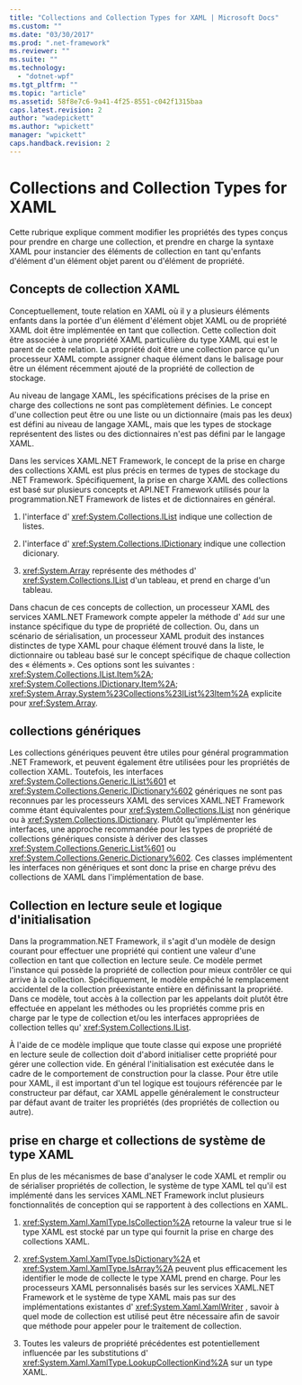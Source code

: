```yaml
---
title: "Collections and Collection Types for XAML | Microsoft Docs"
ms.custom: ""
ms.date: "03/30/2017"
ms.prod: ".net-framework"
ms.reviewer: ""
ms.suite: ""
ms.technology: 
  - "dotnet-wpf"
ms.tgt_pltfrm: ""
ms.topic: "article"
ms.assetid: 58f8e7c6-9a41-4f25-8551-c042f1315baa
caps.latest.revision: 2
author: "wadepickett"
ms.author: "wpickett"
manager: "wpickett"
caps.handback.revision: 2
---
```

# Collections and Collection Types for XAML
Cette rubrique explique comment modifier les propriétés des types conçus pour prendre en charge une collection, et prendre en charge la syntaxe XAML pour instancier des éléments de collection en tant qu'enfants d'élément d'un élément objet parent ou d'élément de propriété.  
  
## Concepts de collection XAML  
 Conceptuellement, toute relation en XAML où il y a plusieurs éléments enfants dans la portée d'un élément d'élément objet XAML ou de propriété XAML doit être implémentée en tant que collection.  Cette collection doit être associée à une propriété XAML particulière du type XAML qui est le parent de cette relation.  La propriété doit être une collection parce qu'un processeur XAML compte assigner chaque élément dans le balisage pour être un élément récemment ajouté de la propriété de collection de stockage.  
  
 Au niveau de langage XAML, les spécifications précises de la prise en charge des collections ne sont pas complètement définies.  Le concept d'une collection peut être ou une liste ou un dictionnaire \(mais pas les deux\) est défini au niveau de langage XAML, mais que les types de stockage représentent des listes ou des dictionnaires n'est pas défini par le langage XAML.  
  
 Dans les services XAML.NET Framework, le concept de la prise en charge des collections XAML est plus précis en termes de types de stockage du .NET Framework.  Spécifiquement, la prise en charge XAML des collections est basé sur plusieurs concepts et API.NET Framework utilisés pour la programmation.NET Framework de listes et de dictionnaires en général.  
  
1.  l'interface d' <xref:System.Collections.IList> indique une collection de listes.  
  
2.  l'interface d' <xref:System.Collections.IDictionary> indique une collection dicionary.  
  
3.  <xref:System.Array> représente des méthodes d' <xref:System.Collections.IList> d'un tableau, et prend en charge d'un tableau.  
  
 Dans chacun de ces concepts de collection, un processeur XAML des services XAML.NET Framework compte appeler la méthode d' `Add` sur une instance spécifique du type de propriété de collection.  Ou, dans un scénario de sérialisation, un processeur XAML produit des instances distinctes de type XAML pour chaque élément trouvé dans la liste, le dictionnaire ou tableau basé sur le concept spécifique de chaque collection des « éléments ».  Ces options sont les suivantes : <xref:System.Collections.IList.Item%2A>; <xref:System.Collections.IDictionary.Item%2A>; <xref:System.Array.System%23Collections%23IList%23Item%2A> explicite pour <xref:System.Array>.  
  
## collections génériques  
 Les collections génériques peuvent être utiles pour général programmation .NET Framework, et peuvent également être utilisées pour les propriétés de collection XAML.  Toutefois, les interfaces <xref:System.Collections.Generic.IList%601> et <xref:System.Collections.Generic.IDictionary%602> génériques ne sont pas reconnues par les processeurs XAML des services XAML.NET Framework comme étant équivalentes pour <xref:System.Collections.IList> non générique ou à <xref:System.Collections.IDictionary>.  Plutôt qu'implémenter les interfaces, une approche recommandée pour les types de propriété de collections génériques consiste à dériver des classes <xref:System.Collections.Generic.List%601> ou <xref:System.Collections.Generic.Dictionary%602>.  Ces classes implémentent les interfaces non génériques et sont donc la prise en charge prévu des collections de XAML dans l'implémentation de base.  
  
## Collection en lecture seule et logique d'initialisation  
 Dans la programmation.NET Framework, il s'agit d'un modèle de design courant pour effectuer une propriété qui contient une valeur d'une collection en tant que collection en lecture seule.  Ce modèle permet l'instance qui possède la propriété de collection pour mieux contrôler ce qui arrive à la collection.  Spécifiquement, le modèle empêché le remplacement accidentel de la collection préexistante entière en définissant la propriété.  Dans ce modèle, tout accès à la collection par les appelants doit plutôt être effectuée en appelant les méthodes ou les propriétés comme pris en charge par le type de collection et\/ou les interfaces appropriées de collection telles qu' <xref:System.Collections.IList>.  
  
 À l'aide de ce modèle implique que toute classe qui expose une propriété en lecture seule de collection doit d'abord initialiser cette propriété pour gérer une collection vide.  En général l'initialisation est exécutée dans le cadre de le comportement de construction pour la classe.  Pour être utile pour XAML, il est important d'un tel logique est toujours référencée par le constructeur par défaut, car XAML appelle généralement le constructeur par défaut avant de traiter les propriétés \(des propriétés de collection ou autre\).  
  
## prise en charge et collections de système de type XAML  
 En plus de les mécanismes de base d'analyser le code XAML et remplir ou de sérialiser propriétés de collection, le système de type XAML tel qu'il est implémenté dans les services XAML.NET Framework inclut plusieurs fonctionnalités de conception qui se rapportent à des collections en XAML.  
  
1.  <xref:System.Xaml.XamlType.IsCollection%2A> retourne la valeur true si le type XAML est stocké par un type qui fournit la prise en charge des collections XAML.  
  
2.  <xref:System.Xaml.XamlType.IsDictionary%2A> et <xref:System.Xaml.XamlType.IsArray%2A> peuvent plus efficacement les identifier le mode de collecte le type XAML prend en charge.  Pour les processeurs XAML personnalisés basés sur les services XAML.NET Framework et le système de type XAML mais pas sur des implémentations existantes d' <xref:System.Xaml.XamlWriter> , savoir à quel mode de collection est utilisé peut être nécessaire afin de savoir que méthode pour appeler pour le traitement de collection.  
  
3.  Toutes les valeurs de propriété précédentes est potentiellement influencée par les substitutions d' <xref:System.Xaml.XamlType.LookupCollectionKind%2A> sur un type XAML.